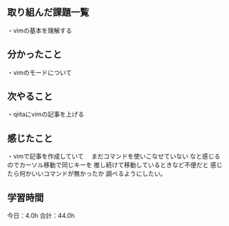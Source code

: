 ## 取り組んだ課題一覧
・vimの基本を理解する
## 分かったこと
・vimのモードについて
## 次やること
・qiitaにvimの記事を上げる
## 感じたこと
・vimで記事を作成していて
　まだコマンドを使いこなせていない
 なと感じるのでカーソル移動で同じキーを
 推し続けて移動しているときなど不便だと
 感じたら何かいいコマンドが無かったか
 調べるようにしたい。
 
## 学習時間
今日：4.0h
合計：44.0h
